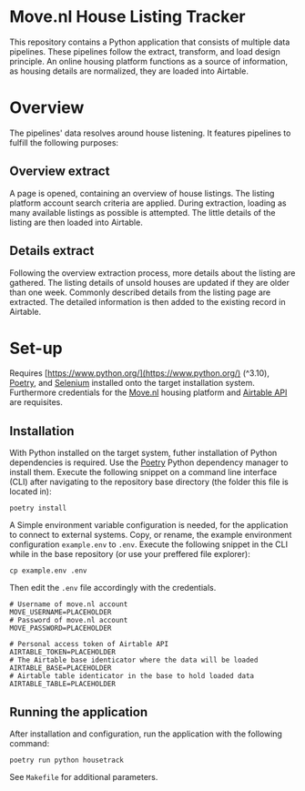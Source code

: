 # Move.nl House Listing Tracker
This repository contains a Python application that consists of multiple data pipelines.
These pipelines follow the extract, transform, and load design principle.
An online housing platform functions as a source of information, as housing details are normalized, they are loaded into Airtable.

# Overview
The pipelines' data resolves around house listening.
It features pipelines to fulfill the following purposes:

## Overview extract 
A page is opened, containing an overview of house listings.
The listing platform account search criteria are applied.
During extraction, loading as many available listings as possible is attempted.
The little details of the listing are then loaded into Airtable.

## Details extract
Following the overview extraction process, more details about the listing are gathered.
The listing details of unsold houses are updated if they are older than one week.
Commonly described details from the listing page are extracted.
The detailed information is then added to the existing record in Airtable.

# Set-up
Requires [https://www.python.org/](https://www.python.org/) (^3.10), [Poetry](https://python-poetry.org/), and [Selenium](https://www.selenium.dev/) installed onto the target installation system.
Furthermore credentials for the [Move.nl](https://move.nl/) housing platform and [Airtable API](https://airtable.com/developers/web/api/introduction) are requisites.

## Installation
With Python installed on the target system, futher installation of Python dependencies is required.
Use the [Poetry](https://python-poetry.org/) Python dependency manager to install them.
Execute the following snippet on a command line interface (CLI) after navigating to the repository base directory (the  folder this file is located in):

```
poetry install
```

A Simple environment variable configuration is needed, for the application to connect to external systems.
Copy, or rename, the example environment configuration `example.env` to `.env`.
Execute the following snippet in the CLI while in the base repository (or use your preffered file explorer):

```
cp example.env .env
```

Then edit the `.env` file accordingly with the credentials.

```
# Username of move.nl account
MOVE_USERNAME=PLACEHOLDER
# Password of move.nl account
MOVE_PASSWORD=PLACEHOLDER

# Personal access token of Airtable API
AIRTABLE_TOKEN=PLACEHOLDER
# The Airtable base identicator where the data will be loaded
AIRTABLE_BASE=PLACEHOLDER
# Airtable table identicator in the base to hold loaded data
AIRTABLE_TABLE=PLACEHOLDER
```

## Running the application
After installation and configuration, run the application with the following command:

```
poetry run python housetrack
```

See `Makefile` for additional parameters.
